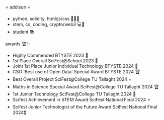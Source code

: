 
⭐ addison ⭐
- python, solidity, html/js/css 👩🏻‍💻
- stem, cs, coding, crypto/web3 💻🔬
- student 📚

awards 🏆✨
- Highly Commended BTYSTE 2023 🎉
- 1st Place Overall SciFest@School 2023 🥇
- Joint 1st Place Junior Individual Technology BTYSTE 2024 🥇
- CSO 'Best use of Open Data' Special Award BTYSTE 2024 🏆
- Best Overall Project SciFest@College TU Tallaght 2024 ⭐
- Maths in Science Special Award SciFest@College TU Tallaght 2024 🏆
- 1st Junior Technology SciFest@College TU Tallaght 2024 🥇
- Scifest Achievement in STEM Award SciFest National Final 2024 ⭐
- Scifest Junior Technologist of the Future Award SciFest National Final 2024🎖️
  




